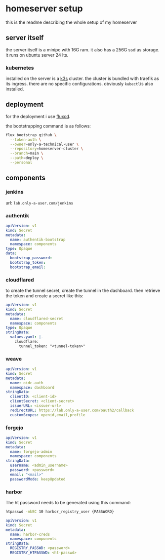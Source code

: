 # homeserver setup

this is the readme describing the whole setup of my homeserver

## server itself

the server itself is a minipc with 16G ram. it also has a 256G ssd as storage. it runs on ubuntu server 24 lts.

### kubernetes

installed on the server is a [k3s](https://k3s.io/) cluster. the cluster is bundled with traefik as its ingress. there are no specific configurations. obviously `kubectl`is also installed.

## deployment

for the deployment i use [fluxcd](https://fluxcd.io/).

the bootstrapping command is as follows:
```sh
flux bootstrap github \
  --token-auth \
  --owner=only-a-technical-user \
  --repository=homeserver-cluster \
  --branch=main \
  --path=deploy \
  --personal
```

## components

### jenkins

url: `lab.only-a-user.com/jenkins`

### authentik

```yaml
apiVersion: v1
kind: Secret
metadata:
  name: authentik-bootstrap
  namespace: components
type: Opaque
data:
  bootstrap_password:
  bootstrap_token:
  bootstrap_email:
```

### cloudflared

to create the tunnel secret, create the tunnel in the dashboard. then retrieve the token and create a secret like this:

```yaml
apiVersion: v1
kind: Secret
metadata:
  name: cloudflared-secret
  namespace: components
type: Opaque
stringData:
  values.yaml: |-
    cloudflare:
      tunnel_token: "<tunnel-token>"
```

### weave

```yaml
apiVersion: v1
kind: Secret
metadata:
  name: oidc-auth
  namespace: dashboard
stringData:
  clientID: <client-id>
  clientSecret: <client-secret>
  issuerURL: <issuer-url>
  redirectURL: https://lab.only-a-user.com/oauth2/callback
  customScopes: openid,email,profile
```

### forgejo

```yaml
apiVersion: v1
kind: Secret
metadata:
  name: forgejo-admin
  namespace: components
stringData:
  username: <admin_username>
  password: <password>
  email: "<mail>"
  passwordMode: keepUpdated
```

### harbor

The ht password needs to be generated using this command:

```sh
htpasswd -nbBC 10 harbor_registry_user {PASSWORD}
```

```yaml
apiVersion: v1
kind: Secret
metadata:
  name: harbor-creds
  namespace: components
stringData:
  REGISTRY_PASSWD: <password>
  REGISTRY_HTPASSWD: <ht-passwd>
```
